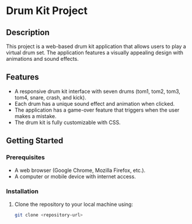 # Drum Kit Project

## Description
This project is a web-based drum kit application that allows users to play a virtual drum set. The application features a visually appealing design with animations and sound effects.

## Features
- A responsive drum kit interface with seven drums (tom1, tom2, tom3, tom4, snare, crash, and kick).
- Each drum has a unique sound effect and animation when clicked.
- The application has a game-over feature that triggers when the user makes a mistake.
- The drum kit is fully customizable with CSS.

## Getting Started

### Prerequisites
- A web browser (Google Chrome, Mozilla Firefox, etc.).
- A computer or mobile device with internet access.

### Installation
1. Clone the repository to your local machine using:
   ```bash
   git clone <repository-url>
